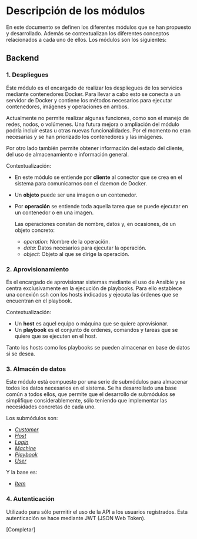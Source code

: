 # Descripción de los módulos

En este documento se definen los diferentes módulos que se han propuesto y desarrollado. Además se contextualizan los diferentes conceptos relacionados a cada uno de ellos. Los módulos son los siguientes:

## Backend

### 1. Despliegues

Éste módulo es el encargado de realizar los despliegues de los servicios mediante contenedores Docker. Para llevar a cabo esto se conecta a un servidor de Docker y contiene los métodos necesarios para ejecutar contenedores, imágenes y operaciones en ambos.

Actualmente no permite realizar algunas funciones, como son el manejo de redes, nodos, o volúmenes. Una futura mejora o ampliación del módulo podría incluir estas u otras nuevas funcionalidades. Por el momento no eran necesarias y se han priorizado los contenedores y las imágenes.

Por otro lado también permite obtener información del estado del cliente, del uso de almacenamiento e información general.

Contextualización:

- En este módulo se entiende por **cliente** al conector que se crea en el sistema para comunicarnos con el daemon de Docker.

- Un **objeto** puede ser una imagen o un contenedor.

- Por **operación** se entiende toda aquella tarea que se puede ejecutar en un contenedor o en una imagen.

  Las operaciones constan de nombre, datos y, en ocasiones, de un objeto concreto:

  - *operation*: Nombre de la operación.
  - *data*: Datos necesarios para ejecutar la operación.
  - *object*: Objeto al que se dirige la operación.

  

### 2. Aprovisionamiento

Es el encargado de aprovisionar sistemas mediante el uso de Ansible y se centra exclusivamente en la ejecución de playbooks. Para ello establece una conexión ssh con los hosts indicados y ejecuta las órdenes que se encuentran en el playbook.

Contextualización:

- Un **host** es aquel equipo o máquina que se quiere aprovisionar.
- Un **playbook** es el conjunto de ordenes, comandos y tareas que se quiere que se ejecuten en el host.

Tanto los hosts como los playbooks se pueden almacenar en base de datos si se desea.



### 3. Almacén de datos

Este módulo está compuesto por una serie de submódulos para almacenar todos los datos necesarios en el sistema. Se ha desarrollado una base común a todos ellos, que permite que el desarrollo de submódulos se simplifique considerablemente, sólo teniendo que implementar las necesidades concretas de cada uno.

Los submódulos son:

- [*Customer*](modules/customer.md)
- [*Host*](modules/host.md)
- [*Login*](modules/login.md)
- [*Machine*](modules/machine.md)
- [*Playbook*](modules/playbook.md)
- [*User*](modules/user.md)

Y la base es:

- [*Item*](modules/item.md)



### 4. Autenticación

Utilizado para sólo permitir el uso de la API a los usuarios registrados. Esta autenticación se hace mediante JWT (JSON Web Token).



[Completar]
